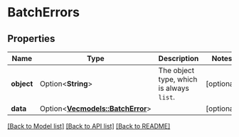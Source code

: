 # BatchErrors

## Properties

Name | Type | Description | Notes
------------ | ------------- | ------------- | -------------
**object** | Option<**String**> | The object type, which is always `list`. | [optional]
**data** | Option<[**Vec<models::BatchError>**](BatchError.md)> |  | [optional]

[[Back to Model list]](../README.md#documentation-for-models) [[Back to API list]](../README.md#documentation-for-api-endpoints) [[Back to README]](../README.md)


